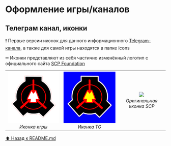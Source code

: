 # Оформление игры/каналов

## Телеграм канал, иконки

❗️ Первые версии иконок для данного информационного [Telegram-канала](https://t.me/+z-FTyLS0bs41NzFi), а также для самой игры находятся в папке icons

➖ Иконки представляют из себя частично изменённый логотип с официального сайта [SCP Foundation](http://scpfoundation.net/)

<table>
  <tr>
    <td align="center">
      <img src="icons/icon_game.png" width="300">
      <br>
      <em>Иконка игры</em>
    </td>
    <td align="center">
      <img src="icons/icon_tg.png" width="300">
      <br>
      <em>Иконка TG</em>
    </td>
    <td align="center">
      <img src="https://upload.wikimedia.org/wikipedia/commons/8/8f/Logo_SCP_Foundation.jpg" width="300">
      <br>
      <em>Оригинальная иконка SCP</em>
    </td>
  </tr>
</table>

[⬆️ Назад к README.md](README.md)
